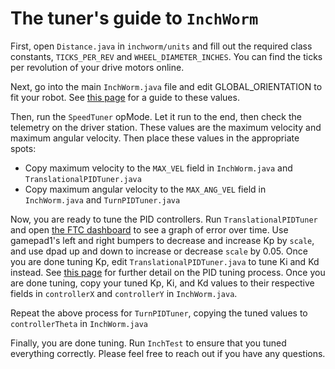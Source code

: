 # The tuner's guide to `InchWorm`

First, open `Distance.java` in `inchworm/units` and fill out the required class constants, `TICKS_PER_REV` and `WHEEL_DIAMETER_INCHES`. You can find the ticks per revolution of your drive motors online.

Next, go into the main `InchWorm.java` file and edit GLOBAL_ORIENTATION to fit your robot. See [this page](https://ftc-docs.firstinspires.org/en/latest/programming_resources/imu/imu.html#orthogonal-mounting) for a guide to these values.

Then, run the `SpeedTuner` opMode. Let it run to the end, then check the telemetry on the driver station. These values are the maximum velocity and maximum angular velocity. Then place these values in the appropriate spots:
- Copy maximum velocity to the `MAX_VEL` field in `InchWorm.java` and `TranslationalPIDTuner.java`
- Copy maximum angular velocity to the `MAX_ANG_VEL` field in `InchWorm.java` and `TurnPIDTuner.java`

Now, you are ready to tune the PID controllers. Run `TranslationalPIDTuner` and open [the FTC dashboard](192.168.43.1:8080/dash) to see a graph of error over time. Use gamepad1's left and right bumpers to decrease and increase Kp by `scale`, and use dpad up and down to increase or decrease `scale` by 0.05. Once you are done tuning Kp, edit `TranslationalPIDTuner.java` to tune Ki and Kd instead. See [this page](https://www.ctrlaltftc.com/the-pid-controller/tuning-methods-of-a-pid-controller) for further detail on the PID tuning process. Once you are done tuning, copy your tuned Kp, Ki, and Kd values to their respective fields in `controllerX` and `controllerY` in `InchWorm.java`.

Repeat the above process for `TurnPIDTuner`, copying the tuned values to `controllerTheta` in `InchWorm.java`

Finally, you are done tuning. Run `InchTest` to ensure that you tuned everything correctly. Please feel free to reach out if you have any questions.
